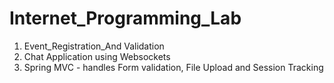 # Internet_Programming_Lab

1. Event_Registration_And Validation
2. Chat Application using Websockets
3. Spring MVC - handles Form validation, File Upload and Session Tracking
